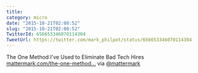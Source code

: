 ```yaml
---
title: 
category: micro
date: "2015-10-21T02:08:52"
slug: "2015-10-21T02:08:52"
TwitterId: 656653346070114304
TweetUrl: https://twitter.com/mark_philpot/status/656653346070114304
---
```


The One Method I’ve Used to Eliminate Bad Tech Hires
[mattermark.com/the-one-method…](http://mattermark.com/the-one-method-ive-used-to-eliminate-bad-tech-hires/)
via [@mattermark](https://twitter.com/mattermark)
